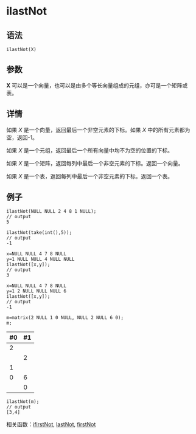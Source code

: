 # ilastNot

## 语法

`ilastNot(X)`

## 参数

**X** 可以是一个向量，也可以是由多个等长向量组成的元组，亦可是一个矩阵或表。

## 详情

如果 *X* 是一个向量，返回最后一个非空元素的下标。如果 *X* 中的所有元素都为空，返回-1。

如果 *X* 是一个元组，返回最后一个所有向量中均不为空的位置的下标。

如果 *X* 是一个矩阵，返回每列中最后一个非空元素的下标。返回一个向量。

如果 *X* 是一个表，返回每列中最后一个非空元素的下标。返回一个表。

## 例子

```
ilastNot(NULL NULL 2 4 8 1 NULL);
// output
5

ilastNot(take(int(),5));
// output
-1

x=NULL NULL 4 7 8 NULL
y=1 NULL NULL 4 NULL NULL
ilastNot([x,y]);
// output
3

x=NULL NULL 4 7 8 NULL
y=1 2 NULL NULL NULL 6
ilastNot([x,y]);
// output
-1

m=matrix(2 NULL 1 0 NULL, NULL 2 NULL 6 0);
m;
```

| #0 | #1 |
| --- | --- |
| 2 |  |
|  | 2 |
| 1 |  |
| 0 | 6 |
|  | 0 |

```
ilastNot(m);
// output
[3,4]
```

相关函数：[ifirstNot](ifirstNot.html), [lastNot](../l/lastNot.html), [firstNot](../f/firstNot.html)

